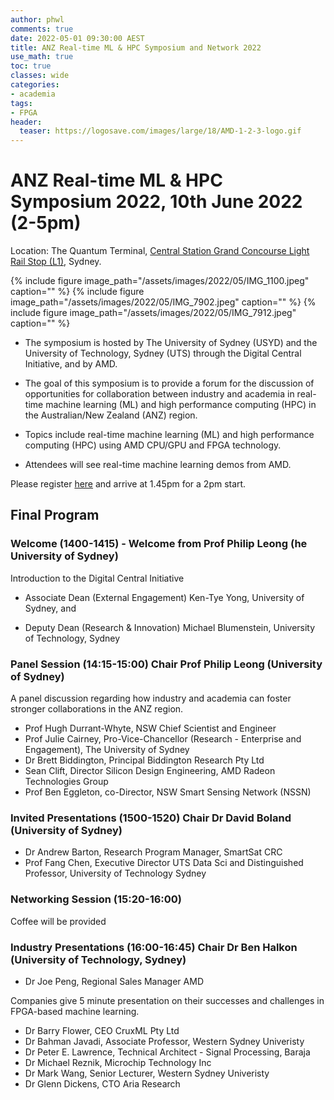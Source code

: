 ```yaml
---
author: phwl
comments: true
date: 2022-05-01 09:30:00 AEST
title: ANZ Real-time ML & HPC Symposium and Network 2022
use_math: true
toc: true
classes: wide
categories:
- academia
tags:
- FPGA
header:
  teaser: https://logosave.com/images/large/18/AMD-1-2-3-logo.gif
---
```


# ANZ Real-time ML & HPC Symposium 2022, 10th June 2022 (2-5pm)
Location: The Quantum Terminal, [Central Station Grand Concourse Light Rail Stop (L1)](https://nswtrains.fandom.com/wiki/Central_Grand_Concourse_Light_Rail_station), Sydney.

{% include figure image_path="/assets/images/2022/05/IMG_1100.jpeg" caption="" %}
{% include figure image_path="/assets/images/2022/05/IMG_7902.jpeg" caption="" %}
{% include figure image_path="/assets/images/2022/05/IMG_7912.jpeg" caption="" %}

* The symposium is hosted by The University of Sydney (USYD) and the University of Technology, Sydney (UTS) through the Digital Central Initiative, and by AMD.

* The goal of this symposium is to provide a forum for the discussion of opportunities for collaboration between industry and academia in real-time machine learning (ML) and high performance computing (HPC) in the Australian/New Zealand (ANZ) region.

* Topics include real-time machine learning (ML) and high performance computing (HPC) using AMD CPU/GPU and FPGA technology.

* Attendees will see real-time machine learning demos from AMD.

Please register [here](https://www.eventbrite.com.au/e/anz-real-time-ml-hpc-symposium-and-network-2022-registration-339741605287)
and arrive at 1.45pm for a 2pm start.

## Final Program
### Welcome (1400-1415) - Welcome from Prof Philip Leong (he University of Sydney)

Introduction to the Digital Central Initiative 

- Associate Dean (External Engagement) Ken-Tye Yong, University of Sydney, and

- Deputy Dean (Research & Innovation) Michael Blumenstein, University of Technology, Sydney

### Panel Session (14:15-15:00) Chair Prof Philip Leong (University of Sydney)
A panel discussion regarding how industry and academia can 
foster stronger collaborations in the ANZ region.
 - Prof Hugh Durrant-Whyte, NSW Chief Scientist and Engineer
 - Prof Julie Cairney, Pro-Vice-Chancellor (Research - Enterprise and Engagement), The University of Sydney
 - Dr Brett Biddington, Principal Biddington Research Pty Ltd
 - Sean Clift, Director Silicon Design Engineering, AMD Radeon Technologies Group
 - Prof Ben Eggleton, co-Director, NSW Smart Sensing Network (NSSN)

### Invited Presentations (1500-1520) Chair Dr David Boland (University of Sydney)
* Dr Andrew Barton, Research Program Manager, SmartSat CRC
* Prof Fang Chen, Executive Director UTS Data Sci and Distinguished Professor, University of Technology Sydney

### Networking Session (15:20-16:00) 
Coffee will be provided

### Industry Presentations (16:00-16:45) Chair Dr Ben Halkon (University of Technology, Sydney)
* Dr Joe Peng, Regional Sales Manager AMD

Companies give 5 minute presentation on their successes and challenges in FPGA-based machine learning.
* Dr Barry Flower, CEO CruxML Pty Ltd
* Dr Bahman Javadi, Associate Professor, Western Sydney Univeristy
* Dr Peter E. Lawrence, Technical Architect - Signal Processing, Baraja
* Dr Michael Reznik, Microchip Technology Inc
* Dr Mark Wang, Senior Lecturer, Western Sydney Univeristy
* Dr Glenn Dickens, CTO Aria Research
